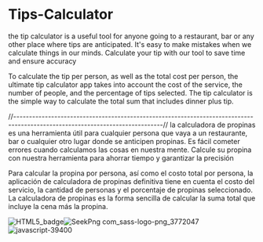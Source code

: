 # Tips-Calculator

the tip calculator is a useful tool for anyone going to a restaurant, bar or any other place where tips are anticipated. It's easy to make mistakes when we calculate things in our minds. Calculate your tip with our tool to save time and ensure accuracy

To calculate the tip per person, as well as the total cost per person, the ultimate tip calculator app takes into account the cost of the service, the number of people, and the percentage of tips selected. The tip calculator is the simple way to calculate the total sum that includes dinner plus tip.

//-----------------------------------------------------------------------------------------------------------------------------//
la calculadora de propinas es una herramienta útil para cualquier persona que vaya a un restaurante, bar o cualquier otro lugar donde se anticipen propinas. Es fácil cometer errores cuando calculamos las cosas en nuestra mente. Calcule su propina con nuestra herramienta para ahorrar tiempo y garantizar la precisión

Para calcular la propina por persona, así como el costo total por persona, la aplicación de calculadora de propinas definitiva tiene en cuenta el costo del servicio, la cantidad de personas y el porcentaje de propinas seleccionado. La calculadora de propinas es la forma sencilla de calcular la suma total que incluye la cena más la propina.

![HTML5_badge](https://user-images.githubusercontent.com/109773982/184254975-42cb8868-82f5-4a60-9d13-f9d271c1cb72.png)![SeekPng com_sass-logo-png_3772047](https://user-images.githubusercontent.com/109773982/184255184-17a4343a-0d94-4860-b386-d42e653c8f30.png)
![javascript-39400](https://user-images.githubusercontent.com/109773982/184255287-734d16cf-bbc8-402c-9ff5-1515b8214431.png)
